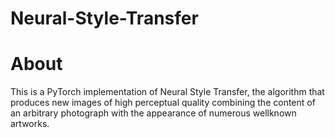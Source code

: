 # Neural-Style-Transfer

# About

This is a PyTorch implementation of Neural Style Transfer, the algorithm that produces new images of high perceptual quality combining the content of an arbitrary photograph with the appearance of numerous wellknown artworks.
